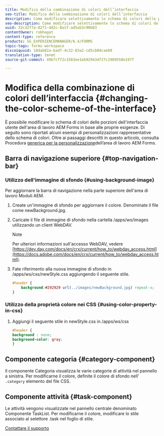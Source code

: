 ```yaml
---
title: Modifica della combinazione di colori dell’interfaccia
seo-title: Modifica della combinazione di colori dell’interfaccia
description: Come modificare selettivamente lo schema di colori delle porzioni dell'interfaccia utente dell'area di lavoro AEM Forms.
seo-description: Come modificare selettivamente lo schema di colori delle porzioni dell'interfaccia utente dell'area di lavoro AEM Forms.
uuid: 32c32f7a-8271-4d2c-8a1f-ad5ab3c90b83
contentOwner: robhagat
content-type: reference
products: SG_EXPERIENCEMANAGER/6.4/FORMS
topic-tags: forms-workspace
discoiquuid: 18dab82a-badf-4c32-83a2-cd5cb04cae89
translation-type: tm+mt
source-git-commit: 49b7cff2c1583ee1eb929434f27c1989558e197f

---
```



# Modifica della combinazione di colori dell’interfaccia {#changing-the-color-scheme-of-the-interface}

È possibile modificare lo schema di colori delle porzioni dell&#39;interfaccia utente dell&#39;area di lavoro AEM Forms in base alle proprie esigenze. Di seguito sono riportati alcuni esempi di personalizzazioni rappresentative dello schema di colori. Oltre ai passaggi descritti in questo articolo, consulta Procedura [generica per la personalizzazione](/help/forms/using/generic-steps-html-workspace-customization.md)dell’area di lavoro AEM Forms.

## Barra di navigazione superiore {#top-navigation-bar}

### Utilizzo dell&#39;immagine di sfondo {#using-background-image}

Per aggiornare la barra di navigazione nella parte superiore dell&#39;area di lavoro Moduli AEM.

1. Create un&#39;immagine di sfondo per aggiornare il colore. Denominate il file come newBackground.jpg.
1. Caricate il file di immagine di sfondo nella cartella /apps/ws/images utilizzando un client WebDAV.

   >[!NOTE]
   >
   >Per ulteriori informazioni sull&#39;accesso WebDAV, vedere [https://dev.day.com/docs/en/crx/current/how_to/webdav_access.html](https://docs.adobe.com/docs/en/crx/current/how_to/webdav_access.html).

1. Fate riferimento alla nuova immagine di sfondo in /apps/ws/css/newStyle.css aggiungendo il seguente stile.

   ```css
   #header {
       background:#292929 url(../images/newBackground.jpg) repeat-x;
   }
   ```

### Utilizzo della proprietà colore nei CSS {#using-color-property-in-css}

1. Aggiungi il seguente stile in newStyle.css in /apps/ws/css

   ```css
   #header {
   background : none;
   background-color: gray;
   }
   ```

## Componente categoria {#category-component}

Il componente Categoria visualizza le varie categorie di attività nel pannello a sinistra. Per modificarne il colore, definite il colore di sfondo nell’ `.category` elemento del file CSS.

## Componente attività {#task-component}

Le attività vengono visualizzate nel pannello centrale denominato Componente TaskList. Per modificarne il colore, modificare lo stile associato al selettore .task nel foglio di stile.

[Contattare il supporto](https://www.adobe.com/account/sign-in.supportportal.html)
